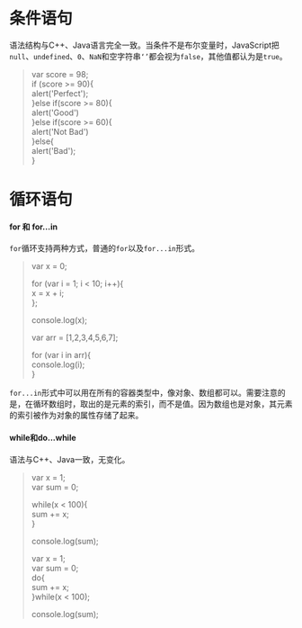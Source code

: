 # 条件语句

语法结构与C++、Java语言完全一致。当条件不是布尔变量时，JavaScript把`null`、`undefined`、`0`、`NaN`和空字符串`‘’`都会视为`false`，其他值都认为是`true`。

> var score = 98;  
> if \(score &gt;= 90\){  
>           alert\('Perfect'\);  
> }else if\(score &gt;= 80\){  
>           alert\('Good'\)  
> }else if\(score &gt;= 60\){  
>           alert\('Not Bad'\)  
> }else{  
>           alert\('Bad'\);  
> }

# 循环语句

#### for 和 for...in

`for`循环支持两种方式，普通的`for`以及`for...in`形式。

> var x = 0;
>
> for \(var i = 1; i &lt; 10; i++\){  
>        x = x + i;  
> };
>
> console.log\(x\);
>
> var arr = \[1,2,3,4,5,6,7\];
>
> for \(var i in arr\){  
>      console.log\(i\);  
> }

`for...in`形式中可以用在所有的容器类型中，像对象、数组都可以。需要注意的是，在循环数组时，取出的是元素的索引，而不是值。因为数组也是对象，其元素的索引被作为对象的属性存储了起来。

#### while和do...while

语法与C++、Java一致，无变化。

> var x = 1;  
> var sum = 0;
>
> while\(x &lt; 100\){  
>     sum += x;  
> }
>
> console.log\(sum\);
>
> var x = 1;  
> var sum = 0;  
> do{  
>      sum += x;  
> }while\(x &lt; 100\);
>
> console.log\(sum\);



